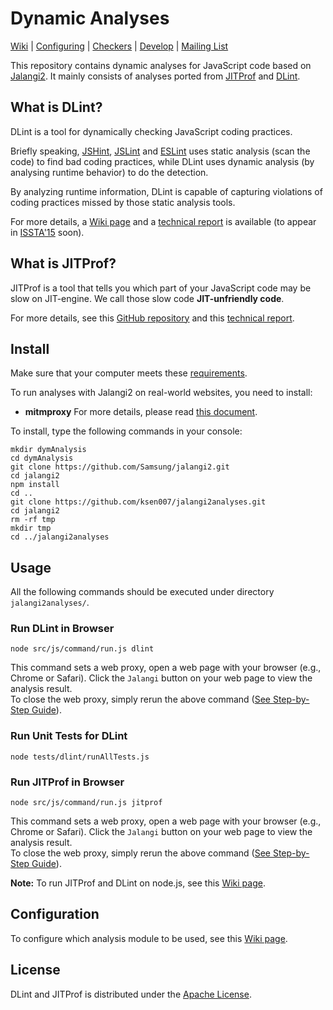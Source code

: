 # Dynamic Analyses 


[Wiki](https://github.com/ksen007/jalangi2analyses/wiki) | [Configuring](https://github.com/ksen007/jalangi2analyses/wiki/Configuration) | [Checkers](https://github.com/Berkeley-Correctness-Group/DLint/wiki/DLint-Checkers) | [Develop](https://github.com/ksen007/jalangi2analyses/wiki/Developer-Guide) | [Mailing List](https://groups.google.com/forum/#!forum/dlint)

This repository contains dynamic analyses for JavaScript code based on [Jalangi2](https://github.com/Samsung/jalangi2). It mainly consists of analyses ported from [JITProf](https://github.com/Berkeley-Correctness-Group/JITProf) and [DLint](https://github.com/Berkeley-Correctness-Group/DLint).

What is DLint?
--------------

DLint is a tool for dynamically checking JavaScript coding practices.

Briefly speaking, [JSHint](http://jshint.com/), [JSLint](http://www.jslint.com/) and [ESLint](http://eslint.org/) uses static analysis (scan the code) to find bad coding practices, while DLint uses dynamic analysis (by analysing runtime behavior) to do the detection.

By analyzing runtime information, DLint is capable of capturing violations of coding practices missed by those static analysis tools.
<!---
(See an [online demo](https://www.eecs.berkeley.edu/~gongliang13/jalangi_ff/demo_integrated.htm) of dynamic analysis.)
-->

For more details, a [Wiki page](https://github.com/Berkeley-Correctness-Group/DLint/wiki) and a [technical report](http://www.eecs.berkeley.edu/Pubs/TechRpts/2015/EECS-2015-5.pdf) is available (to appear in [ISSTA'15](http://issta2015.cs.uoregon.edu/) soon).

What is JITProf?
----------------
JITProf is a tool that tells you which part of your JavaScript code may be slow on JIT-engine. We call those slow code **JIT-unfriendly code**.  

For more details, see this [GitHub repository](https://github.com/Berkeley-Correctness-Group/JITProf) and this [technical report](http://www.eecs.berkeley.edu/Pubs/TechRpts/2014/EECS-2014-144.pdf).


Install
--------------

Make sure that your computer meets these [requirements](https://github.com/ksen007/jalangi2analyses/wiki/Requirements-for-Running).  

To run analyses with Jalangi2 on real-world websites, you need to install:

 * **mitmproxy** For more details, please read [this document](https://github.com/ksen007/jalangi2analyses/wiki/Install-mitmproxy-and-Certificates).

To install, type the following commands in your console:
```
mkdir dymAnalysis
cd dymAnalysis
git clone https://github.com/Samsung/jalangi2.git
cd jalangi2
npm install
cd ..
git clone https://github.com/ksen007/jalangi2analyses.git
cd jalangi2
rm -rf tmp
mkdir tmp
cd ../jalangi2analyses
```

Usage
--------------
All the following commands should be executed under directory ```jalangi2analyses/```.

### Run DLint in Browser
```
node src/js/command/run.js dlint
```
This command sets a web proxy, open a web page with your browser (e.g., Chrome or Safari).
Click the ```Jalangi``` button on your web page to view the analysis result.  
To close the web proxy, simply rerun the above command ([See Step-by-Step Guide](https://github.com/ksen007/jalangi2analyses/wiki/Run-Analyses-in-Browser)).

### Run Unit Tests for DLint
```
node tests/dlint/runAllTests.js 
```

### Run JITProf in Browser
```
node src/js/command/run.js jitprof
```
This command sets a web proxy, open a web page with your browser (e.g., Chrome or Safari).
Click the ```Jalangi``` button on your web page to view the analysis result.  
To close the web proxy, simply rerun the above command ([See Step-by-Step Guide](https://github.com/ksen007/jalangi2analyses/wiki/Run-Analyses-in-Browser)).

**Note:** To run JITProf and DLint on node.js, see this [Wiki page](https://github.com/ksen007/jalangi2analyses/wiki/Commands).

Configuration
----------------
To configure which analysis module to be used, see this [Wiki page](https://github.com/ksen007/jalangi2analyses/wiki/Configuration).

License
-------
DLint and JITProf is distributed under the [Apache License](http://www.apache.org/licenses/LICENSE-2.0.html).
